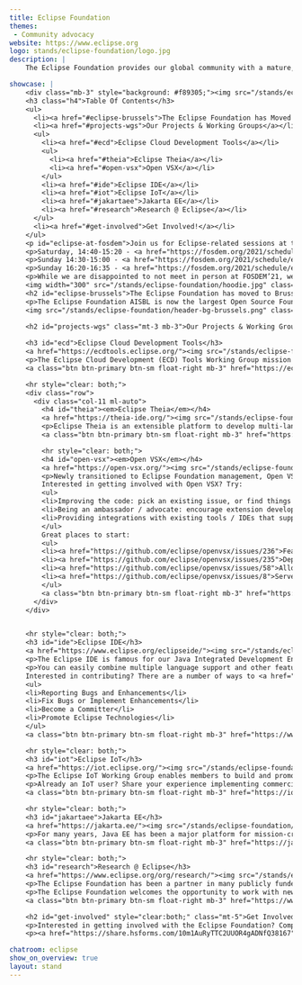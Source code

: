 ```yaml
---
title: Eclipse Foundation
themes:
 - Community advocacy
website: https://www.eclipse.org
logo: stands/eclipse-foundation/logo.jpg
description: |
    The Eclipse Foundation provides our global community with a mature, scalable, and business-friendly environment for open source software collaboration and innovation. You may be familiar with the Eclipse IDE, but the Foundation is also home to over 380 other projects and working groups. including Eclipse Cloud Dev Tools, Eclipse IoT, Edge Native and Jakarta EE. Visit our stand to learn more about our open source  projects and technologies, and how to get involved.

showcase: |
    <div class="mb-3" style="background: #f89305;"><img src="/stands/eclipse-foundation/header-bg.jpg" class="img img-fluid" alt="Welcome to the Eclipse Foundation stand"></div>
    <h3 class="h4">Table Of Contents</h3>
    <ul>
      <li><a href="#eclipse-brussels">The Eclipse Foundation has Moved to Brussels!</a></li>
      <li><a href="#projects-wgs">Our Projects & Working Groups</a></li>
      <ul>
        <li><a href="#ecd">Eclipse Cloud Development Tools</a></li>
        <ul>
          <li><a href="#theia">Eclipse Theia</a></li>
          <li><a href="#open-vsx">Open VSX</a></li>
        </ul>
        <li><a href="#ide">Eclipse IDE</a></li>
        <li><a href="#iot">Eclipse IoT</a></li>
        <li><a href="#jakartaee">Jakarta EE</a></li>
        <li><a href="#research">Research @ Eclipse</a></li>
      </ul>
      <li><a href="#get-involved">Get Involved!</a></li>
    </ul>
    <p id="eclipse-at-fosdem">Join us for Eclipse-related sessions at the conference:</p>
    <p>Saturday, 14:40-15:20 - <a href="https://fosdem.org/2021/schedule/event/jakartaee9beyond/">Jakarta EE 9 and Beyond (Ivar Grimstad)</a></p>
    <p>Sunday 14:30-15:00 - <a href="https://fosdem.org/2021/schedule/event/safety_and_open_source/">Safety and open source, oh my? </a>(Simon Hoinkis, Christian Eltzschig)</p>
    <p>Sunday 16:20-16:35 - <a href="https://fosdem.org/2021/schedule/event/sca_update_sw360/">Eclipse SW360 Web application for managing software Bill-Of-Material </a>(Smruti Prakash Sahoo, Jaideep Palit, Abdul Kapti)</p>
    <p>While we are disappointed to not meet in person at FOSDEM’21, we welcome you to our fast-growing community of contributors and committers. Send us a chat and fill out our form below to find out how to get involved and for a chance to win a free hoodie! </p>
    <img width="300" src="/stands/eclipse-foundation/hoodie.jpg" class="img img-fluid" alt="The Eclipse Foundation hoodie">
    <h2 id="eclipse-brussels">The Eclipse Foundation has moved to Brussels!</h2>
    <p>The Eclipse Foundation AISBL is now the largest Open Source Foundation in Europe, with our new home based in the heart of Brussels, Belgium. Establishing this new organization will accelerate the drive to digitization throughout the EU and provide a new engine for the development of innovative and open technologies across the continent and beyond. Find out more about our move at <a href="https://www.eclipse.org/europe/">eclipse.org/europe</a>.</p>
    <img src="/stands/eclipse-foundation/header-bg-brussels.png" class="img img-fluid" alt="The Eclipse Foundation has moved to Brussels">
    
    <h2 id="projects-wgs" class="mt-3 mb-3">Our Projects & Working Groups</h2>

    <h3 id="ecd">Eclipse Cloud Development Tools</h3>
    <a href="https://ecdtools.eclipse.org/"><img src="/stands/eclipse-foundation/logo-ecd.png" class="img img-fluid" alt="logo of Could Development Tools"></a>
    <p>The Eclipse Cloud Development (ECD) Tools Working Group mission is to define and build an ecosystem of best-in-class open-source web and cloud-based development tools, and to promote and drive the broad adoption of these tools.</p>
    <a class="btn btn-primary btn-sm float-right mb-3" href="https://ecdtools.eclipse.org/">Learn More</a>

    <hr style="clear: both;">
    <div class="row">
      <div class="col-11 ml-auto">
        <h4 id="theia"><em>Eclipse Theia</em></h4>
        <a href="https://theia-ide.org/"><img src="/stands/eclipse-foundation/logo-theia.png" class="img img-fluid" alt="logo of Eclipse Theia"></a>
        <p>Eclipse Theia is an extensible platform to develop multi-language Cloud & Desktop IDEs with state-of-the-art web technologies. Managed under the ECD Tools Working Group, Eclipse Theia will soon launch Theia Blueprint, a pre-built version of Theia that can be installed natively for all major operating systems (Windows, MacOS and Linux).</p>
        <a class="btn btn-primary btn-sm float-right mb-3" href="https://theia-ide.org/">Learn More</a>

        <hr style="clear: both;">
        <h4 id="open-vsx"><em>Open VSX</em></h4>
        <a href="https://open-vsx.org/"><img src="/stands/eclipse-foundation/logo-openvsx.png" class="img img-fluid" alt="logo of Open VSX"></a>
        <p>Newly transitioned to Eclipse Foundation management, Open VSX is a vendor-neutral and publicly hosted open source alternative to the Microsoft Visual Studio Marketplace for VS Code extensions. It delivers on the industry’s need for a more flexible and open approach to VS Code extensions and marketplace technologies.</p>
        Interested in getting involved with Open VSX? Try:
        <ul>
        <li>Improving the code: pick an existing issue, or find things that can be improved in the frontend</li>
        <li>Being an ambassador / advocate: encourage extension developers to publish to open-vsx.org</li>
        <li>Providing integrations with existing tools / IDEs that support VS Code extensions</li>
        </ul>
        Great places to start:
        <ul>
        <li><a href="https://github.com/eclipse/openvsx/issues/236">Feature-request: stable download urls for tagged versions</a></li>
        <li><a href="https://github.com/eclipse/openvsx/issues/235">Deployment Statistics in the Admin Dashboard</a></li>
        <li><a href="https://github.com/eclipse/openvsx/issues/58">Allow to unpublish extensions</a></li>
        <li><a href="https://github.com/eclipse/openvsx/issues/8">Server side rendering</a></li>
        </ul>
        <a class="btn btn-primary btn-sm float-right mb-3" href="https://open-vsx.org/">Learn More</a>
      </div>
    </div>


    <hr style="clear: both;">
    <h3 id="ide">Eclipse IDE</h3>
    <a href="https://www.eclipse.org/eclipseide/"><img src="/stands/eclipse-foundation/logo-eclipseide.png" class="img img-fluid" alt="logo of Eclipse IDE"></a>
    <p>The Eclipse IDE is famous for our Java Integrated Development Environment (IDE), but we have a number of pretty cool IDEs, including our C/C++ IDE, JavaScript/TypeScript IDE, PHP IDE, and more.</p>
    <p>You can easily combine multiple language support and other features into any of our default packages, and the Eclipse Marketplace allows for virtually unlimited customization and extension.</p>
    Interested in contributing? There are a number of ways to <a href="https://www.eclipse.org/contribute/">get involved</a>, including:
    <ul>
    <li>Reporting Bugs and Enhancements</li>
    <li>Fix Bugs or Implement Enhancements</li>
    <li>Become a Committer</li>
    <li>Promote Eclipse Technologies</li>
    </ul>
    <a class="btn btn-primary btn-sm float-right mb-3" href="https://www.eclipse.org/eclipseide/">Learn More</a>

    <hr style="clear: both;">
    <h3 id="iot">Eclipse IoT</h3>
    <a href="https://iot.eclipse.org/"><img src="/stands/eclipse-foundation/logo-iot.png" class="img img-fluid" alt="logo of Eclipse IoT"></a>
    <p>The Eclipse IoT Working Group enables members to build and promote open source software, open standards and open collaboration models needed to create a scalable and open Internet of Things.</p>
    <p>Already an IoT user? Share your experience implementing commercial IoT and Edge solutions to help shape the future by completing the 2021 IoT and Edge Commercial Adoption Survey: <a href="https://www.surveymonkey.com/r/HK887ZL">https://www.surveymonkey.com/r/HK887ZL</a></p>
    <a class="btn btn-primary btn-sm float-right mb-3" href="https://iot.eclipse.org/">Learn More</a>

    <hr style="clear: both;">
    <h3 id="jakartaee">Jakarta EE</h3>
    <a href="https://jakarta.ee/"><img src="/stands/eclipse-foundation/logo-jakartaee.jpg" class="img img-fluid" alt="logo of Jakarta EE"></a>
    <p>For many years, Java EE has been a major platform for mission-critical enterprise applications. In order to accelerate business application development for a cloud-native world, leading software vendors collaborated to move Java EE technologies to the Eclipse Foundation where they will evolve under the Jakarta EE brand. Powered by participation, Jakarta EE is focused on enabling community-driven collaboration and open innovation for the cloud. Build modern and portable enterprise applications and protect your investments in Java EE.</p>
    <a class="btn btn-primary btn-sm float-right mb-3" href="https://jakarta.ee/">Learn More</a>

    <hr style="clear: both;">
    <h3 id="research">Research @ Eclipse</h3>
    <a href="https://www.eclipse.org/org/research/"><img src="/stands/eclipse-foundation/logo-research.png" class="img img-fluid" alt="logo of Research @ Eclipse"></a>
    <p>The Eclipse Foundation has been a partner in many publicly funded research projects since 2013, offering sustainability, guidance, expertise, open collaboration and access to the Eclipse Ecosystem. We help organizations to successfully create, publish, and sustain an open source software platform, making the results of the research projects available for commercial or public exploitation.</p>
    <p>The Eclipse Foundation welcomes the opportunity to work with new industry research projects.</p>
    <a class="btn btn-primary btn-sm float-right mb-3" href="https://www.eclipse.org/org/research/">Learn More</a>

    <h2 id="get-involved" style="clear:both;" class="mt-5">Get Involved!</h2>
    <p>Interested in getting involved with the Eclipse Foundation? Complete this <a href="https://share.hsforms.com/10m1AuRyTTC2UUOR4gADNfQ38167">form</a> to connect with us and join our community! Completing the form will also enter you in a random drawing for your chance to win a free Eclipse Cloud Development Tools hoodie shipped free anywhere in the world!</p>
    <p><a href="https://share.hsforms.com/10m1AuRyTTC2UUOR4gADNfQ38167" class="btn btn-primary">Get Involved</a></p>

chatroom: eclipse
show_on_overview: true
layout: stand
---
```

